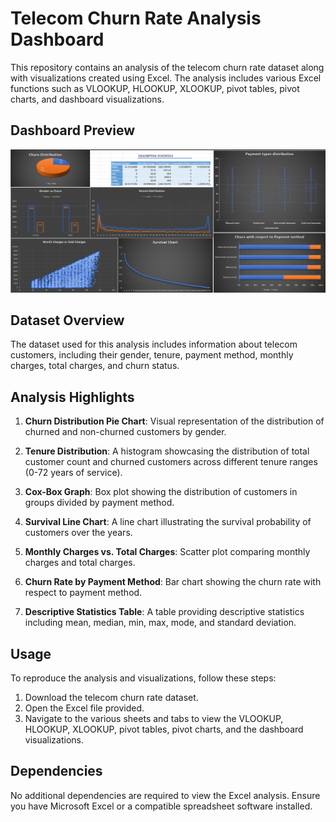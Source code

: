 # Telecom Churn Rate Analysis Dashboard

This repository contains an analysis of the telecom churn rate dataset along with visualizations created using Excel. The analysis includes various Excel functions such as VLOOKUP, HLOOKUP, XLOOKUP, pivot tables, pivot charts, and dashboard visualizations.

## Dashboard Preview
![Dashboard Preview](Dashboard.png)

## Dataset Overview

The dataset used for this analysis includes information about telecom customers, including their gender, tenure, payment method, monthly charges, total charges, and churn status.

## Analysis Highlights

1. **Churn Distribution Pie Chart**: Visual representation of the distribution of churned and non-churned customers by gender.

2. **Tenure Distribution**: A histogram showcasing the distribution of total customer count and churned customers across different tenure ranges (0-72 years of service).

3. **Cox-Box Graph**: Box plot showing the distribution of customers in groups divided by payment method.

4. **Survival Line Chart**: A line chart illustrating the survival probability of customers over the years.

5. **Monthly Charges vs. Total Charges**: Scatter plot comparing monthly charges and total charges.

6. **Churn Rate by Payment Method**: Bar chart showing the churn rate with respect to payment method.

7. **Descriptive Statistics Table**: A table providing descriptive statistics including mean, median, min, max, mode, and standard deviation.

## Usage
To reproduce the analysis and visualizations, follow these steps:

1. Download the telecom churn rate dataset.
2. Open the Excel file provided.
3. Navigate to the various sheets and tabs to view the VLOOKUP, HLOOKUP, XLOOKUP, pivot tables, pivot charts, and the dashboard visualizations.

## Dependencies
No additional dependencies are required to view the Excel analysis. Ensure you have Microsoft Excel or a compatible spreadsheet software installed.

